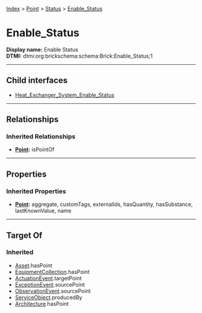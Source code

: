 [Index](../../../Index.md) > [Point](../../Point.md) > [Status](../Status.md) > [Enable_Status](#)
# Enable_Status

**Display name:** Enable Status<br />
**DTMI:** dtmi:org:brickschema:schema:Brick:Enable_Status;1

---

## Child interfaces
* [Heat_Exchanger_System_Enable_Status](../System_Status/Heat_Exchanger_System_Enable_Status.md)

---

## Relationships

### Inherited Relationships
* **[Point](../../Point.md):** isPointOf

---

## Properties

### Inherited Properties
* **[Point](../../Point.md):** aggregate, customTags, externalIds, hasQuantity, hasSubstance, lastKnownValue, name

---

## Target Of
### Inherited
* [Asset](../../../Asset/Asset.md).hasPoint
* [EquipmentCollection](../../../Collection/EquipmentCollection.md).hasPoint
* [ActuationEvent](../../../Event/PointEvent/ActuationEvent.md).targetPoint
* [ExceptionEvent](../../../Event/PointEvent/ExceptionEvent.md).sourcePoint
* [ObservationEvent](../../../Event/PointEvent/ObservationEvent.md).sourcePoint
* [ServiceObject](../../../Information/ServiceObject/ServiceObject.md).producedBy
* [Architecture](../../../Space/Architecture/Architecture.md).hasPoint
